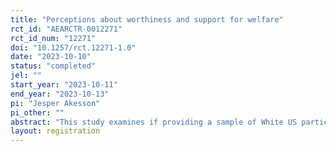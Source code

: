 ```yaml
---
title: "Perceptions about worthiness and support for welfare"
rct_id: "AEARCTR-0012271"
rct_id_num: "12271"
doi: "10.1257/rct.12271-1.0"
date: "2023-10-10"
status: "completed"
jel: ""
start_year: "2023-10-11"
end_year: "2023-10-13"
pi: "Jesper Akesson"
pi_other: ""
abstract: "This study examines if providing a sample of White US participants with information about the worthiness of welfare recipients influences their support for welfare, as well as their beliefs about the worthiness of welfare recipients. "
layout: registration
---
```


